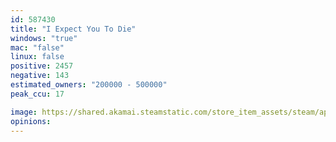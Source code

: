 ```yaml
---
id: 587430
title: "I Expect You To Die"
windows: "true"
mac: "false"
linux: false
positive: 2457
negative: 143
estimated_owners: "200000 - 500000"
peak_ccu: 17

image: https://shared.akamai.steamstatic.com/store_item_assets/steam/apps/587430/header.jpg?t=1725025973
opinions:
---
```

